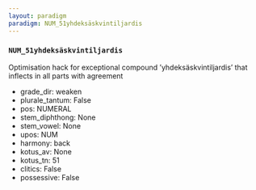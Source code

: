 ```yaml
---
layout: paradigm
paradigm: NUM_51yhdeksäskvintiljardis
---
```

### ` NUM_51yhdeksäskvintiljardis `

Optimisation hack for exceptional compound ’yhdeksäskvintiljardis’ that inflects in all parts with agreement
* grade_dir: weaken
* plurale_tantum: False
* pos: NUMERAL
* stem_diphthong: None
* stem_vowel: None
* upos: NUM
* harmony: back
* kotus_av: None
* kotus_tn: 51
* clitics: False
* possessive: False
